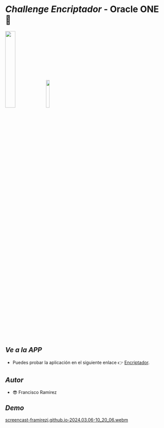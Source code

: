 # _Challenge Encriptador_ - Oracle ONE 🔐
<img src="https://www.aluracursos.com/assets/img/challenges/oracle-one/logo-challenge.1686744883.svg" width="25%"></img> <img src="https://www.aluracursos.com/assets/img/challenges/oracle-one/logo-one.1686744883.svg" width="15%"></img>
## _Ve a la APP_
- Puedes probar la aplicación en el siguiente enlace 👉 [Encriptador](https://framirezj.github.io/Encriptador---ONE/).
## _Autor_
-  😎 Francisco Ramirez
## _Demo_
[screencast-framirezj.github.io-2024.03.06-10_20_06.webm](https://github.com/framirezj/Encriptador---ONE/assets/12649259/c142be42-3659-406c-9eac-305cbb8471c3)


